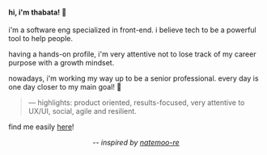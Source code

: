 #### hi, i'm thabata! 👋

i'm a software eng specialized in front-end. i believe tech to be a powerful tool to help people. 

having a hands-on profile, i'm very attentive not to lose track of my career purpose with a growth mindset.

nowadays, i'm working my way up to be a senior professional. every day is one day closer to my main goal! 🚀

> — highlights: product oriented, results-focused, very attentive to UX/UI, social, agile and resilient.

find me easily <a rel="me" href="https://www.linkedin.com/in/thabatadornelas/">here</a>!

<p align="center">
  <i>-- inspired by <a href="https://github.com/natemoo-re">natemoo-re</a></i>
</p>
